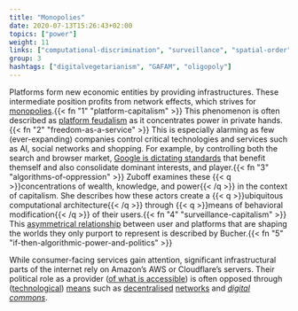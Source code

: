 ```yaml
---
title: "Monopolies"
date: 2020-07-13T15:26:43+02:00
topics: ["power"]
weight: 11
links: ["computational-discrimination", "surveillance", "spatial-order", "emotional-interfaces", "cycles"]
group: 3
hashtags: ["digitalvegetarianism", "GAFAM", "oligopoly"]
---
```


Platforms form new economic entities by providing infrastructures. These intermediate position profits from network effects, which strives for [monopolies](https://www.nytimes.com/2020/07/31/technology/blocking-the-tech-giants.html).{{< fn "1" "platform-capitalism" >}} This phenomenon is often described as [platform feudalism](https://scholarship.law.edu/cgi/viewcontent.cgi?referer=http://scholarship.law.edu/cgi/viewcontent.cgi?article=1470&context=commlaw&httpsredir=1&article=1470&context=commlaw) as it concentrates power in private hands.{{< fn "2" "freedom-as-a-service" >}} This is especially alarming as few (ever-expanding) companies control critical technologies and services such as AI, social networks and shopping. For example, by controlling both the search and browser market, [Google is dictating standards](https://bilge.world/google-page-experience) that benefit themself and also consolidate dominant interests, and player.{{< fn "3" "algorithms-of-oppression" >}} Zuboff examines these {{< q >}}concentrations of wealth, knowledge, and power{{< /q >}} in the context of capitalism. She describes how these actors create a {{< q >}}ubiquitous computational architecture{{< /q >}} through {{< q >}}means of behavioral modification{{< /q >}} of their users.{{< fn "4" "surveillance-capitalism" >}} This [asymmetrical relationship](https://er.educause.edu/articles/2017/7/pedagogy-and-the-logic-of-platforms/) between user and platforms that are shaping the worlds they only purport to represent is described by Bucher.{{< fn "5" "if-then-algorithmic-power-and-politics" >}}

While consumer-facing services gain attention, significant infrastructural parts of the internet rely on Amazon’s AWS or Cloudflare’s servers. Their political role as a provider ([of what is accessible](https://blog.cloudflare.com/why-we-terminated-daily-stormer/)) is often opposed through ([technological](https://safenetwork.tech/)) [means](https://beakerbrowser.com/) such as [decentralised](https://ipfs.io/) [networks](https://ournetworks.ca/) and *[digital commons](https://www.dezentrum.ch/en/blog/decentralized-digital-infrastructure-towards-digital-commons)*.
